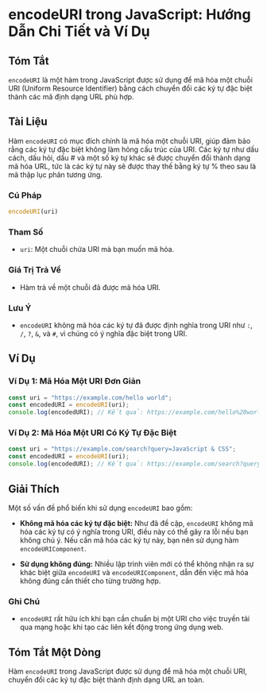 <!--
Meta Description: # encodeURI trong JavaScript: Hướng Dẫn Chi Tiết và Ví Dụ ## Tóm Tắt `encodeURI` là một hàm trong JavaScript được sử dụng để mã hóa một chuỗi URI (Uni...
Meta Keywords: uri, hóa, encodeuri, một, các
-->

# encodeURI trong JavaScript: Hướng Dẫn Chi Tiết và Ví Dụ

## Tóm Tắt
`encodeURI` là một hàm trong JavaScript được sử dụng để mã hóa một chuỗi URI (Uniform Resource Identifier) bằng cách chuyển đổi các ký tự đặc biệt thành các mã định dạng URL phù hợp.

## Tài Liệu
Hàm `encodeURI` có mục đích chính là mã hóa một chuỗi URI, giúp đảm bảo rằng các ký tự đặc biệt không làm hỏng cấu trúc của URI. Các ký tự như dấu cách, dấu hỏi, dấu # và một số ký tự khác sẽ được chuyển đổi thành dạng mã hóa URL, tức là các ký tự này sẽ được thay thế bằng ký tự % theo sau là mã thập lục phân tương ứng.

### Cú Pháp
```javascript
encodeURI(uri)
```

### Tham Số
- `uri`: Một chuỗi chứa URI mà bạn muốn mã hóa.

### Giá Trị Trả Về
- Hàm trả về một chuỗi đã được mã hóa URI.

### Lưu Ý
- `encodeURI` không mã hóa các ký tự đã được định nghĩa trong URI như `:`, `/`, `?`, `&`, và `#`, vì chúng có ý nghĩa đặc biệt trong URI.

## Ví Dụ
### Ví Dụ 1: Mã Hóa Một URI Đơn Giản
```javascript
const uri = "https://example.com/hello world";
const encodedURI = encodeURI(uri);
console.log(encodedURI); // Kết quả: https://example.com/hello%20world
```

### Ví Dụ 2: Mã Hóa Một URI Có Ký Tự Đặc Biệt
```javascript
const uri = "https://example.com/search?query=JavaScript & CSS";
const encodedURI = encodeURI(uri);
console.log(encodedURI); // Kết quả: https://example.com/search?query=JavaScript%20%26%20CSS
```

## Giải Thích
Một số vấn đề phổ biến khi sử dụng `encodeURI` bao gồm:

- **Không mã hóa các ký tự đặc biệt:** Như đã đề cập, `encodeURI` không mã hóa các ký tự có ý nghĩa trong URI, điều này có thể gây ra lỗi nếu bạn không chú ý. Nếu cần mã hóa các ký tự này, bạn nên sử dụng hàm `encodeURIComponent`.
  
- **Sử dụng không đúng:** Nhiều lập trình viên mới có thể không nhận ra sự khác biệt giữa `encodeURI` và `encodeURIComponent`, dẫn đến việc mã hóa không đúng cần thiết cho từng trường hợp.

### Ghi Chú
- `encodeURI` rất hữu ích khi bạn cần chuẩn bị một URI cho việc truyền tải qua mạng hoặc khi tạo các liên kết động trong ứng dụng web.

## Tóm Tắt Một Dòng
Hàm `encodeURI` trong JavaScript được sử dụng để mã hóa một chuỗi URI, chuyển đổi các ký tự đặc biệt thành định dạng URL an toàn.